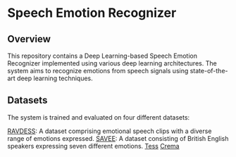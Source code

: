 
# Speech Emotion Recognizer 
## Overview
This repository contains a Deep Learning-based Speech Emotion Recognizer implemented using various deep learning architectures. The system aims to recognize emotions from speech signals using state-of-the-art deep learning techniques.

## Datasets
The system is trained and evaluated on four different datasets:

[RAVDESS](https://www.kaggle.com/datasets/uwrfkaggler/ravdess-emotional-speech-audio/code?datasetId=107620&sortBy=voteCount): A dataset comprising emotional speech clips with a diverse range of emotions expressed.
[SAVEE](https://www.kaggle.com/datasets/ejlok1/surrey-audiovisual-expressed-emotion-savee): A dataset consisting of British English speakers expressing seven different emotions.
[Tess](https://www.kaggle.com/datasets/ejlok1/toronto-emotional-speech-set-tess)
[Crema](https://www.kaggle.com/code/bhavikjain/audio-emotions)

